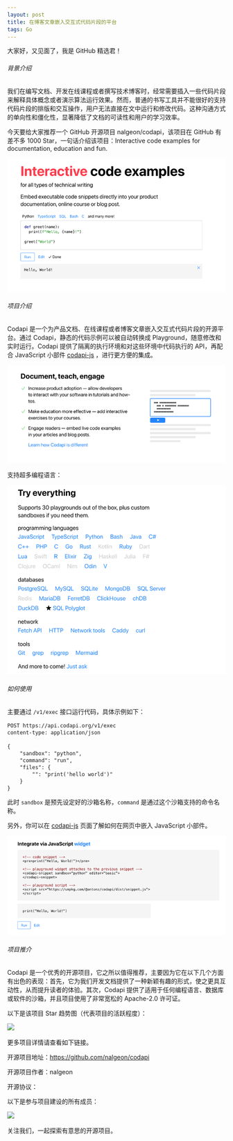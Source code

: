 ```yaml
---
layout: post
title: 在博客文章嵌入交互式代码片段的平台
tags: Go
---
```


大家好，又见面了，我是 GitHub 精选君！

###### 背景介绍

我们在编写文档、开发在线课程或者撰写技术博客时，经常需要插入一些代码片段来解释具体概念或者演示算法运行效果。然而，普通的书写工具并不能很好的支持代码片段的排版和交互操作，用户无法直接在文中运行和修改代码。这种沟通方式的单向性和僵化性，显著降低了文档的可读性和用户的学习效率。

今天要给大家推荐一个 GitHub 开源项目 nalgeon/codapi，该项目在 GitHub 有差不多 1000 Star，一句话介绍该项目：Interactive code examples for documentation, education and fun.

![](https://raw.githubusercontent.com/ZhuPeng/pic/master/images/compress_image-20240330202532492.png)

###### 项目介绍

Codapi 是一个为产品文档、在线课程或者博客文章嵌入交互式代码片段的开源平台。通过 Codapi，静态的代码示例可以被自动转换成 Playground，随意修改和实时运行。Codapi 提供了隔离的执行环境和对这些环境中代码执行的 API，再配合 JavaScript 小部件 [codapi-js](https://github.com/nalgeon/codapi-js) ，进行更方便的集成。

![](https://raw.githubusercontent.com/ZhuPeng/pic/master/images/compress_image-20240330202631174.png)

支持超多编程语言：

![](https://raw.githubusercontent.com/ZhuPeng/pic/master/images/compress_image-20240330202654276.png)

###### 如何使用

主要通过 `/v1/exec` 接口运行代码，具体示例如下：

```http
POST https://api.codapi.org/v1/exec
content-type: application/json

{
    "sandbox": "python",
    "command": "run",
    "files": {
        "": "print('hello world')"
    }
}
```
此时 `sandbox` 是预先设定好的沙箱名称，`command` 是通过这个沙箱支持的命令名称。

另外，你可以在 [codapi-js](https://github.com/nalgeon/codapi-js) 页面了解如何在网页中嵌入 JavaScript 小部件。

![](https://raw.githubusercontent.com/ZhuPeng/pic/master/images/compress_image-20240330202751650.png)

###### 项目推介

Codapi 是一个优秀的开源项目，它之所以值得推荐，主要因为它在以下几个方面有出色的表现：首先，它为我们开发文档提供了一种新颖有趣的形式，使之更具互动性，从而提升读者的体验。其次，Codapi 提供了适用于任何编程语言、数据库或软件的沙箱，并且项目使用了非常宽松的 Apache-2.0 许可证。


以下是该项目 Star 趋势图（代表项目的活跃程度）：

![](https://api.star-history.com/svg?repos=nalgeon/codapi&type=Timeline)

更多项目详情请查看如下链接。

开源项目地址：https://github.com/nalgeon/codapi 

开源项目作者：nalgeon

开源协议：

以下是参与项目建设的所有成员：

![](https://contrib.rocks/image?repo=nalgeon/codapi)

关注我们，一起探索有意思的开源项目。

